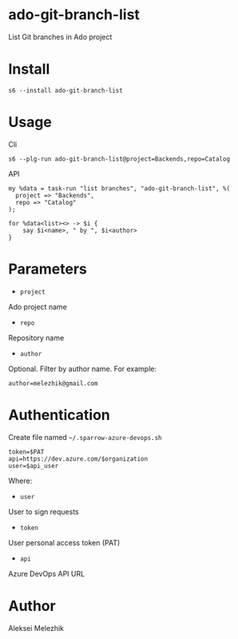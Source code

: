 # ado-git-branch-list

List Git branches in Ado project

# Install

    s6 --install ado-git-branch-list

# Usage

Cli

    s6 --plg-run ado-git-branch-list@project=Backends,repo=Catalog

API

    my %data = task-run "list branches", "ado-git-branch-list", %(
      project => "Backends",
      repo => "Catalog"
    );

    for %data<list><> -> $i {
        say $i<name>, " by ", $i<author>
    }

# Parameters

* `project`

Ado project name

* `repo`

Repository name

* `author`

Optional. Filter by author name. For example:

    author=melezhik@gmail.com


# Authentication

Create file named `~/.sparrow-azure-devops.sh`

```
token=$PAT
api=https://dev.azure.com/$organization
user=$api_user
```

Where:

* `user`

User to sign requests

* `token`

User personal access token (PAT)

* `api`

Azure DevOps API URL


# Author

Aleksei Melezhik



